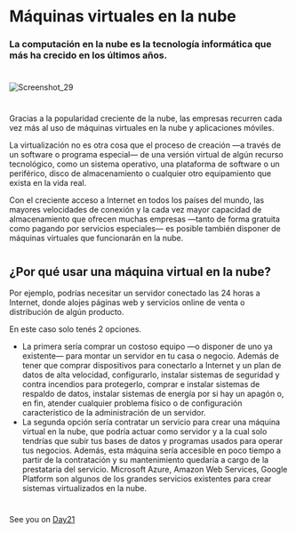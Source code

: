 
# Máquinas virtuales en la nube

### La computación en la nube es la tecnología informática que más ha crecido en los últimos años.
#


![Screenshot_29](https://user-images.githubusercontent.com/96561825/173213333-e07b8c2c-e2a9-45ac-8cb2-84d29db20bfc.png)


#
Gracias a la popularidad creciente de la nube, las empresas recurren cada vez más al uso de máquinas virtuales en la nube y aplicaciones móviles.

La virtualización no es otra cosa que el proceso de creación —a través de un software o programa especial— de una versión virtual de algún recurso tecnológico,
como un sistema operativo, una plataforma de software o un periférico, disco de almacenamiento o cualquier otro equipamiento que exista en la vida real.

Con el creciente acceso a Internet en todos los países del mundo, las mayores velocidades de conexión y la cada vez mayor capacidad de almacenamiento que ofrecen muchas empresas —tanto de forma gratuita como pagando por servicios especiales— es posible también disponer de máquinas virtuales que funcionarán en la nube.

#

## ¿Por qué usar una máquina virtual en la nube?

Por ejemplo, podrías necesitar un servidor conectado las 24 horas a Internet, donde alojes páginas web y servicios online de venta o distribución de algún producto.

En este caso solo tenés 2 opciones. 
- La primera sería comprar un costoso equipo —o disponer de uno ya existente— para montar un servidor en tu casa o negocio. Además de tener que comprar dispositivos para conectarlo a Internet y un plan de datos de alta velocidad, configurarlo, instalar sistemas de seguridad y contra incendios para protegerlo, comprar e instalar sistemas de respaldo de datos, instalar sistemas de energía por si hay un apagón o, en fin, atender cualquier problema físico o de configuración característico de la administración de un servidor.
- La segunda opción sería contratar un servicio para crear una máquina virtual en la nube, que podría actuar como servidor y a la cual solo tendrías que subir tus bases de datos y programas usados para operar tus negocios. Además, esta máquina sería accesible en poco tiempo a partir de la contratación y su mantenimiento quedaría a cargo de la prestataria del servicio. Microsoft Azure, Amazon Web Services, Google Platform son algunos de los grandes servicios existentes para crear sistemas virtualizados en la nube.



#
#
#
#
#
See you on [Day21](day21.md)
